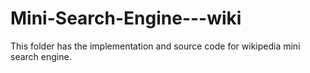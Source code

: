 # Mini-Search-Engine---wiki
This folder has the implementation and source code for wikipedia mini search engine.
